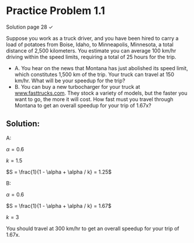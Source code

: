 # Practice Problem 1.1
Solution page 28 $\checkmark$

Suppose you work as a truck driver, and you have been hired to carry a load of potatoes from Boise, Idaho, to Minneapolis, Minnesota, a total distance of 2,500 kilometers. You estimate you can average 100 km/hr driving within the speed limits, requiring a total of 25 hours for the trip.

- A. You hear on the news that Montana has just abolished its speed limit, which constitutes 1,500 km of the trip. Your truck can travel at 150 km/hr. What will be your speedup for the trip?
- B. You can buy a new turbocharger for your truck at www.fasttrucks.com. They stock a variety of models, but the faster you want to go, the more it will cost. How fast must you travel through Montana to get an overall speedup for your trip of 1.67x?

## Solution:
A:

$\alpha = 0.6$

$k = 1.5$

$S = \frac{1}{1 - \alpha + \alpha / k} = 1.25$

B:

$\alpha = 0.6$

$S = \frac{1}{1 - \alpha + \alpha / k} = 1.67$

$k = 3$

You should travel at 300 km/hr to get an overall speedup for your trip of 1.67x.